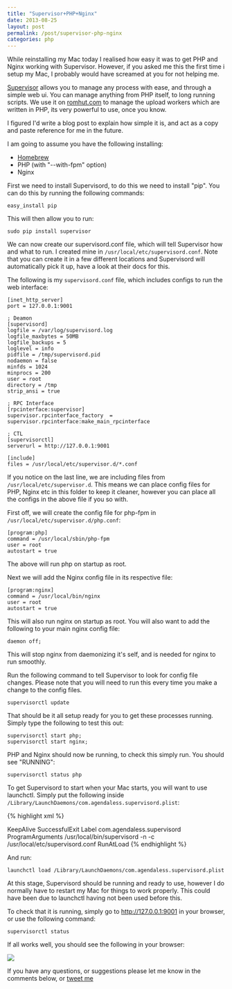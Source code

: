 ```yaml
---
title: "Supervisor+PHP+Nginx"
date: 2013-08-25
layout: post
permalink: /post/supervisor-php-nginx
categories: php
---
```


While reinstalling my Mac today I realised how easy it was to get PHP and Nginx working with Supervisor. However, if you asked me this the first time i setup my Mac, I probably would have screamed at you for not helping me.

[Supervisor](http://supervisord.org/) allows you to manage any process with ease, and through a simple web ui. You can manage anything from PHP itself, to long running scripts. We use it on [romhut.com](http://romhut.com) to manage the upload workers which are written in PHP, its very powerful to use, once you know.

I figured I'd write a blog post to explain how simple it is, and act as a copy and paste reference for me in the future.

I am going to assume you have the following installing:

 - [Homebrew](http://brew.sh/)
 - PHP (with "--with-fpm" option)
 - Nginx

First we need to install Supervisord, to do this we need to install "pip". You can do this by running the following commands:

~~~
easy_install pip
~~~

This will then allow you to run:

~~~
sudo pip install supervisor
~~~

We can now create our supervisord.conf file, which will tell Supervisor how and what to run. I created mine in `/usr/local/etc/supervisord.conf`. Note that you can create it in a few different locations and Supervisord will automatically pick it up, have a look at their docs for this.

The following is my `supervisord.conf` file, which includes configs to run the web interface:

~~~
[inet_http_server]
port = 127.0.0.1:9001

; Deamon
[supervisord]
logfile = /var/log/supervisord.log
logfile_maxbytes = 50MB
logfile_backups = 5
loglevel = info
pidfile = /tmp/supervisord.pid
nodaemon = false
minfds = 1024
minprocs = 200
user = root
directory = /tmp
strip_ansi = true

; RPC Interface
[rpcinterface:supervisor]
supervisor.rpcinterface_factory  =  supervisor.rpcinterface:make_main_rpcinterface

; CTL
[supervisorctl]
serverurl = http://127.0.0.1:9001

[include]
files = /usr/local/etc/supervisor.d/*.conf
~~~

If you notice on the last line, we are including files from `/usr/local/etc/supervisor.d`. This means we can place config files for PHP, Nginx etc in this folder to keep it cleaner, however you can place all the configs in the above file if you so with.

First off, we will create the config file for php-fpm in `/usr/local/etc/supervisor.d/php.conf`:

~~~
[program:php]
command = /usr/local/sbin/php-fpm
user = root
autostart = true
~~~

The above will run php on startup as root.

Next we will add the Nginx config file in its respective file:

~~~
[program:nginx]
command = /usr/local/bin/nginx
user = root
autostart = true
~~~

This will also run nginx on startup as root. You will also want to add the following to your main nginx config file:

~~~
daemon off;
~~~

This will stop nginx from daemonizing it's self, and is needed for nginx to run smoothly.

Run the following command to tell Supervisor to look for config file changes. Please note that you will need to run this every time you make a change to the config files.

~~~
supervisorctl update
~~~

That should be it all setup ready for you to get these processes running. Simply type the following to test this out:

~~~
supervisorctl start php;
supervisorctl start nginx;
~~~

PHP and Nginx should now be running, to check this simply run. You should see "RUNNING":

~~~
supervisorctl status php
~~~

To get Supervisord to start when your Mac starts, you will want to use launchctl. Simply put the following inside `/Library/LaunchDaemons/com.agendaless.supervisord.plist`:

{% highlight xml %}
<?xml version="1.0" encoding="UTF-8"?>
<!DOCTYPE plist PUBLIC "-//Apple//DTD PLIST 1.0//EN" "http://www.apple.com/DTDs/PropertyList-1.0.dtd">
<plist version="1.0">
<dict>
    <key>KeepAlive</key>
    <dict>
        <key>SuccessfulExit</key>
        <false/>
    </dict>
    <key>Label</key>
    <string>com.agendaless.supervisord</string>
    <key>ProgramArguments</key>
    <array>
        <string>/usr/local/bin/supervisord</string>
        <string>-n</string>
        <string>-c</string>
        <string>/usr/local/etc/supervisord.conf</string>
    </array>
    <key>RunAtLoad</key>
    <true/>
</dict>
</plist>
{% endhighlight %}

And run:
~~~
launchctl load /Library/LaunchDaemons/com.agendaless.supervisord.plist
~~~

At this stage, Supervisord should be running and ready to use, however I do normally have to restart my Mac for things to work properly. This could have been due to launchctl having not been used before this.

To check that it is running, simply go to <http://127.0.0.1:9001> in your browser, or use the following command:

~~~
supervisorctl status
~~~

If all works well, you should see the following in your browser:

![](http://f.cl.ly/items/1y3C0Q1F1R1C351b1w2z/Screen%20Shot%202013-08-24%20at%2019.38.27.png)

If you have any questions, or suggestions please let me know in the comments below, or [tweet me](http://twitter.com/scottymeuk)
